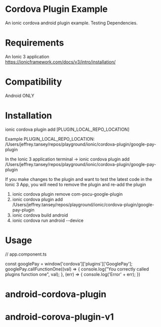 
# Cordova Plugin Example
An ionic cordova android plugin example. Testing Dependencies.


# Requirements
An Ionic 3 application https://ionicframework.com/docs/v3/intro/installation/


# Compatibility
Android ONLY


# Installation
ionic cordova plugin add [PLUGIN_LOCAL_REPO_LOCATION]

Example PLUGIN_LOCAL_REPO_LOCATION: /Users/jeffrey.tansey/repos/playground/ionic/cordova-plugin/google-pay-plugin

In the Ionic 3 application terminal -> ionic cordova plugin add  /Users/jeffrey.tansey/repos/playground/ionic/cordova-plugin/google-pay-plugin

If you make changes to the plugin and want to test the latest code in the Ionic 3 App, you will need to remove the plugin and re-add the plugin

1. ionic cordova plugin remove com-pscu-google-plugin
2. ionic cordova plugin add  /Users/jeffrey.tansey/repos/playground/ionic/cordova-plugin/google-pay-plugin
3. ionic cordova build android
4. ionic cordova run android --device


# Usage

  // app.component.ts

  const googlePay = window['cordova']['plugins']['GooglePay'];
  googlePay.callFunctionOne((val) => {
    console.log("You correctly called plugins function one", val);
  },
  (err) => {
      console.log('Error' + err);
  })

# android-cordova-plugin
# android-corova-plugin-v1
